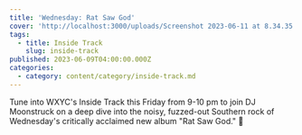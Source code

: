 ```yaml
---
title: 'Wednesday: Rat Saw God'
cover: 'http://localhost:3000/uploads/Screenshot 2023-06-11 at 8.34.35 p.m..png'
tags:
  - title: Inside Track
    slug: inside-track
published: 2023-06-09T04:00:00.000Z
categories:
  - category: content/category/inside-track.md
---
```




Tune into WXYC's Inside Track this Friday from 9-10 pm to join DJ Moonstruck on a deep dive into the noisy, fuzzed-out Southern rock of Wednesday's critically acclaimed new album "Rat Saw God." 🐀
